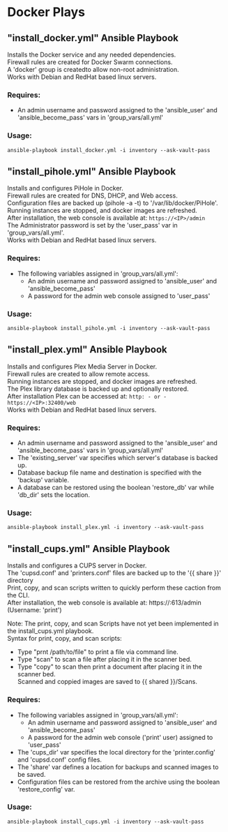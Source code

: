 # Docker Plays

## "install_docker.yml" Ansible Playbook

Installs the Docker service and any needed dependencies.<br/>
Firewall rules are created for Docker Swarm connections.<br/>
A 'docker' group is createdto allow non-root administration.<br/>
Works with Debian and RedHat based linux servers.

### Requires:

- An admin username and password assigned to the 'ansible_user' and 'ansible_become_pass' vars in 'group_vars/all.yml'

### Usage:

```ansible-playbook install_docker.yml -i inventory --ask-vault-pass```

## "install_pihole.yml" Ansible Playbook

Installs and configures PiHole in Docker.<br/>
Firewall rules are created for DNS, DHCP, and Web access.<br/>
Configuration files are backed up (pihole -a -t) to '/var/lib/docker/PiHole'.<br/>
Running instances are stopped, and docker images are refreshed.<br/>
After installation, the web console is available at: ```https://<IP>/admin```<br/>
The Administrator password is set by the 'user_pass' var in 'group_vars/all.yml'.<br/>
Works with Debian and RedHat based linux servers.

### Requires:

- The following variables assigned in 'group_vars/all.yml':<br/>
    - An admin username and password assigned to 'ansible_user' and 'ansible_become_pass'<br/>
    - A password for the admin web console assigned to 'user_pass'

### Usage:

```ansible-playbook install_pihole.yml -i inventory --ask-vault-pass```

## "install_plex.yml" Ansible Playbook
Installs and configures Plex Media Server in Docker.<br/>
Firewall rules are created to allow remote access.<br/>
Running instances are stopped, and docker images are refreshed.<br/>
The Plex library database is backed up and optionally restored.<br/>
After installation Plex can be accessed at: ```http: - or - https://<IP>:32400/web```<br/>
Works with Debian and RedHat based linux servers.

### Requires:

- An admin username and password assigned to the 'ansible_user' and 'ansible_become_pass' vars in 'group_vars/all.yml'<br/>
- The 'existing_server' var specifies which server's database is backed up.<br/>
- Database backup file name and destination is specified with the 'backup' variable.<br/>
- A database can be restored using the boolean 'restore_db' var while 'db_dir' sets the location.

### Usage:

```ansible-playbook install_plex.yml -i inventory --ask-vault-pass```

## "install_cups.yml" Ansible Playbook
Installs and configures a CUPS server in Docker.<br/>
The 'cupsd.conf' and 'printers.conf' files are backed up to the '{{ share }}' directory<br/>
Print, copy, and scan scripts written to quickly perform these caction from the CLI.<br/>
After installation, the web console is available at: https://<IP>:613/admin (Username: 'print')

Note: The print, copy, and scan Scripts have not yet been implemented in the install_cups.yml playbook.<br/>
Syntax for print, copy, and scan scripts: <br/>
 - Type "prnt /path/to/file" to print a file via command line.<br/>
 - Type "scan" to scan a file after placing it in the scanner bed. <br/>
 - Type "copy" to scan then print a document after placing it in the scanner bed.<br/>
Scanned and coppied images are saved to {{ shared }}/Scans.

### Requires:
- The following variables assigned in 'group_vars/all.yml':<br/>
    - An admin username and password assigned to 'ansible_user' and 'ansible_become_pass'<br/>
    - A password for the admin web console ('print' user) assigned to 'user_pass'<br/>
- The 'cups_dir' var specifies the local directory for the 'printer.config' and 'cupsd.conf' config files.<br/>
- The 'share' var defines a location for backups and scanned images to be saved.<br/>
- Configuration files can be restored from the archive using the boolean 'restore_config' var.<br/>

### Usage:

```ansible-playbook install_cups.yml -i inventory --ask-vault-pass```
